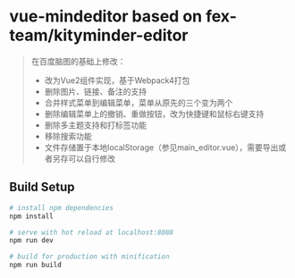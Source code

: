# vue-mindeditor based on fex-team/kityminder-editor

> 在百度脑图的基础上修改：
> - 改为Vue2组件实现，基于Webpack4打包
> - 删除图片、链接、备注的支持
> - 合并样式菜单到编辑菜单，菜单从原先的三个变为两个
> - 删除编辑菜单上的撤销、重做按钮，改为快捷键和鼠标右键支持
> - 删除多主题支持和打标签功能
> - 移除搜索功能
> - 文件存储置于本地localStorage（参见main_editor.vue），需要导出或者另存可以自行修改

## Build Setup

``` bash
# install npm dependencies
npm install

# serve with hot reload at localhost:8088
npm run dev

# build for production with minification
npm run build
